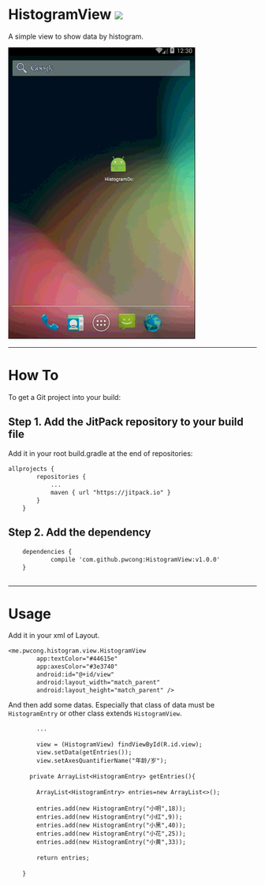 # HistogramView [![](https://jitpack.io/v/pwcong/HistogramView.svg)](https://jitpack.io/#pwcong/HistogramView)

A simple view to show data by histogram.

![SnapShot](https://github.com/pwcong/SnapShot/blob/master/HistogramView/snapshot.gif)

*******

# How To 

To get a Git project into your build:

## Step 1. Add the JitPack repository to your build file

Add it in your root build.gradle at the end of repositories:

```	
allprojects {
		repositories {
			...
			maven { url "https://jitpack.io" }
		}
	}

```

## Step 2. Add the dependency
```
	dependencies {
	        compile 'com.github.pwcong:HistogramView:v1.0.0'
	}
	
```

*******

# Usage

Add it in your xml of Layout.

```
<me.pwcong.histogram.view.HistogramView
        app:textColor="#44615e"
        app:axesColor="#3e3740"
        android:id="@+id/view"
        android:layout_width="match_parent"
        android:layout_height="match_parent" />
```

And then add some datas. Especially that class of data must be `HistogramEntry` or other class extends `HistogramView`.

```
        ...
        
        view = (HistogramView) findViewById(R.id.view);
        view.setData(getEntries());
        view.setAxesQuantifierName("年龄/岁");
  
      private ArrayList<HistogramEntry> getEntries(){

        ArrayList<HistogramEntry> entries=new ArrayList<>();

        entries.add(new HistogramEntry("小明",18));
        entries.add(new HistogramEntry("小红",9));
        entries.add(new HistogramEntry("小黑",40));
        entries.add(new HistogramEntry("小花",25));
        entries.add(new HistogramEntry("小黄",33));

        return entries;

    }

```


